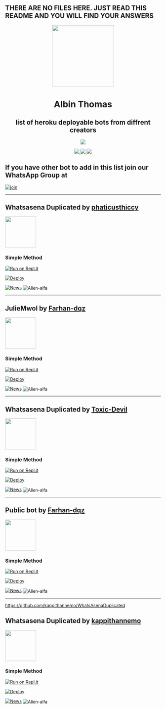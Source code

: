 ## THERE ARE NO FILES HERE. JUST READ THIS README AND YOU WILL FIND YOUR ANSWERS

<div align="center">
  <img src="https://i.ibb.co/NxFN3q1/logo.jpg" width="200" height="200">
  <h1>Albin Thomas</h1>
</div>

<div align="center">
<h2> list of heroku deployable bots from diffrent creators </h2>
</div>
<div align="center">
  <a href="httsp://github.com/alien-alfa/PublicBot">
    <img src="https://img.shields.io/github/repo-size/alien-alfa/whatsapp-bot-collection?color=purple&label=Repo%20total%20size&style=for-the-badge&logo=github">
    </div>
<p align="center">
<p align="center">
  <a href="https://github.com/Alien-alfa">
    <img src="https://komarev.com/ghpvc/?username=Alien-alfa&label=Profile%20views&color=ff69b4&label=Profile+Views&style=plastic">

  </a>
  <a href="https://github.com/Alien-alfa?tab=stars">
    <img src="https://img.shields.io/github/stars/Alien-alfa?color=ff69b4&label=Stargazers&style=plastic">

  </a>
  <a href="https://github.com/Alien-alfa?tab=followers">
    <img src="https://img.shields.io/github/followers/Alien-alfa?color=ff69b4&label=Followers&style=plastic">

  </a>
  
  ## If you have other bot to add in this list join our WhatsApp Group at
  
</p>


  
  [![join](https://github.com/Alien-alfa/PublicBot/blob/main/wlogo.svg.png)](https://chat.whatsapp.com/BT0nNPBthyFI1ejoSr0i7W)
  
_______________________________________________________________________________________________________________
<!--
<div align="left">
 #1 <a href="https://github.com/Alien-alfa/whatsapp-bot-collection/blob/main/README.md#whatsasena-duplicated-by-phaticusthiccy"><span class="avatar"><img width='100' height='100'  src="https://avatars.githubusercontent.com/u/74794033?v=4" alt=""> </a></span>
 #2 <a href="https://github.com/Alien-alfa/whatsapp-bot-collection/blob/main/README.md#public-bot-by-farhan-dqz"><span class="avatar"><img width='100' height='100'  src="https://avatars.githubusercontent.com/u/83164448?v=4" alt=""> </a></span>
 #3 <a href="https://github.com/Alien-alfa/whatsapp-bot-collection/blob/main/README.md#juliemwol-by-farhan-dqz"><span class="avatar"><img width='100' height='100'  src="https://avatars.githubusercontent.com/u/83164448?v=4" alt=""> </a></span>
</div>

_______________________________________________________________________________________________________________
-->
  
## Whatsasena Duplicated by [phaticusthiccy](https://github.com/phaticusthiccy)
<div align="left">
  <a href="https://alien-alfa.github.io"><span class="avatar"><img width='100' height='100'  src="https://avatars.githubusercontent.com/u/74794033?v=4" alt=""> </a></span>
</div>

### Simple Method

[![Run on Repl.it](https://repl.it/badge/github/phaticusthiccy/WhatsAsenaDuplicated)](https://repl.it/@phaticusthiccy/WhatsAsena-QR)

[![Deploy](https://www.herokucdn.com/deploy/button.svg)](https://heroku.com/deploy?template=https://github.com/phaticusthiccy/WhatsAsenaDuplicated)

[![News](https://github-readme-stats.vercel.app/api/pin/?username=phaticusthiccy&repo=WhatsAsenaDuplicated)](https://github.com/Alien-alfa/wabot-aq)
<img align="center" src="https://github-readme-stats.vercel.app/api?username=phaticusthiccy&show_icons=true&theme=nightowl" alt="Alien-alfa" />


_______________________________________________________________________________________________________________




## JulieMwol by [Farhan-dqz](https://github.com/farhan-dqz)
<div align="left">
  <a href="https://alien-alfa.github.io"><span class="avatar"><img width='100' height='100'  src="https://avatars.githubusercontent.com/u/83164448?v=4" alt=""> </a></span>
</div>

  ### Simple Method
  
[![Run on Repl.it](https://repl.it/badge/github/quiec/whatsAlfa)](https://repl.it/@phaticusthiccy/WhatsAsena-QR)

[![Deploy](https://www.herokucdn.com/deploy/button.svg)](https://heroku.com/deploy?template=https://github.com/farhan-dqz/JulieMwol)

[![News](https://github-readme-stats.vercel.app/api/pin/?username=farhan-dqz&repo=JulieMwol)](https://github.com/Alien-alfa/wabot-aq)
<img align="center" src="https://github-readme-stats.vercel.app/api?username=farhan-dqz&show_icons=true&theme=nightowl" alt="Alien-alfa" />
  
__________________________________________________________________________________________________________________
  
  ## Whatsasena Duplicated by [Toxic-Devil](https://github.com/TOXIC-DEVIL)
  
  <div align="left">
  <a href="https://alien-alfa.github.io"><span class="avatar"><img width='100' height='100'  src="https://avatars.githubusercontent.com/u/78701752?v=4" alt=""> </a></span>
</div>
  
### Simple Method

[![Run on Repl.it](https://repl.it/badge/github/TOXIC-DEVIL/WhatsAsenaPublic)](https://replit.com/@TOXICDEVIL/WhatsAsena-QR)
  
[![Deploy](https://www.herokucdn.com/deploy/button.svg)](https://heroku.com/deploy?template=https://github.com/TOXIC-DEVIL/WhatsAsenaPublic)
  
  
[![News](https://github-readme-stats.vercel.app/api/pin/?username=TOXIC-DEVIL&repo=WhatsAsenaPublic)](https://github.com/Alien-alfa/wabot-aq)
<img align="center" src="https://github-readme-stats.vercel.app/api?username=TOXIC-DEVIL&show_icons=true&theme=nightowl" alt="Alien-alfa" />
  
  _________________________________________________________________________________________________________________
  
  
## Public bot by [Farhan-dqz](https://github.com/farhan-dqz)
<div align="left">
  <a href="https://alien-alfa.github.io"><span class="avatar"><img width='100' height='100'  src="https://avatars.githubusercontent.com/u/83164448?v=4" alt=""> </a></span>
</div>

### Simple Method
[![Run on Repl.it](https://repl.it/badge/github/quiec/whatsasena)](https://repl.it/@phaticusthiccy/WhatsAsena-QR)
  
[![Deploy](https://www.herokucdn.com/deploy/button.svg)](https://heroku.com/deploy?template=https://github.com/farhan-dqz/PublicBot.git:/)

[![News](https://github-readme-stats.vercel.app/api/pin/?username=farhan-dqz&repo=PublicBot)](https://github.com/Alien-alfa/wabot-aq)
<img align="center" src="https://github-readme-stats.vercel.app/api?username=farhan-dqz&show_icons=true&theme=nightowl" alt="Alien-alfa" />
  
_________________________________________________________________________________________________________________
https://github.com/kappithannemo/WhatsAsenaDuplicated
  ## Whatsasena Duplicated by [kappithannemo](https://github.com/kappithannemo)
  
  <div align="left">
  <a href="https://alien-alfa.github.io"><span class="avatar"><img width='100' height='100'  src="https://avatars.githubusercontent.com/u/78701752?v=4" alt=""> </a></span>
</div>
  
### Simple Method

[![Run on Repl.it](https://repl.it/badge/github/Tkappithannemo/WhatsAsenaPublic)](https://replit.com/@kappithannemo/WhatsAsena-QR)
  
[![Deploy](https://www.herokucdn.com/deploy/button.svg)](https://heroku.com/deploy?template=https://github.com/kappithannemo/WhatsAsenaDuplicated)
  
  
[![News](https://github-readme-stats.vercel.app/api/pin/?username=kappithannemo&repo=WhatsAsenaDuplicated)](https://github.com/Alien-alfa/wabot-aq)
<img align="center" src="https://github-readme-stats.vercel.app/api?username=kappithannemo&show_icons=true&theme=nightowl" alt="Alien-alfa" />

